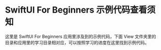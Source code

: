 #  SwiftUI For Beginners 示例代码查看须知
这里是 SwiftUI For Beginners 应用里涉及到的示例代码，下面 View 文件夹里的目录和应用里的学习目录相对应，可以按照学习的进度在这里找到示例代码。

